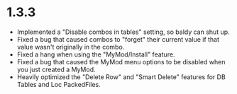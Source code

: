 # 1.3.3

- Implemented a "Disable combos in tables" setting, so baldy can shut up.
- Fixed a bug that caused combos to "forget" their current value if that value wasn't originally in the combo.
- Fixed a hang when using the "MyMod/Install" feature.
- Fixed a bug that caused the MyMod menu options to be disabled when you just created a MyMod.
- Heavily optimized the "Delete Row" and "Smart Delete" features for DB Tables and Loc PackedFiles.